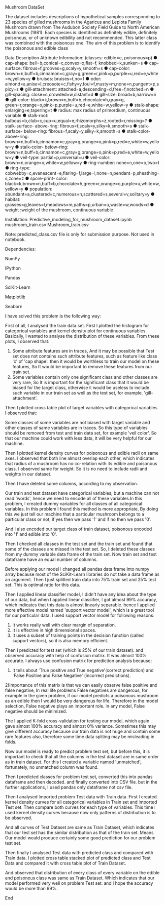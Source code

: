 Mushroom DataSet

The dataset includes descriptions of hypothetical samples corresponding to 23 species of gilled mushrooms in the Agaricus and Lepiota Family Mushroom drawn from The Audubon Society Field Guide to North American Mushrooms (1981). Each species is identified as definitely edible, definitely poisonous, or of unknown edibility and not recommended. This latter class was combined with the poisonous one. The aim of this problem is to identify the poisonous and edible class


Data Description
Attribute Information: (classes: edible=e, poisonous=p)
● cap-shape: bell=b,conical=c,convex=x,flat=f, knobbed=k,sunken=s
● cap-surface: fibrous=f,grooves=g,scaly=y,smooth=s
● cap-color: brown=n,buff=b,cinnamon=c,gray=g,green=r,pink=p,purple=u,red=e,white=w,yellow=y
● bruises: bruises=t,no=f
● odor: almond=a,anise=l,creosote=c,fishy=y,foul=f,musty=m,none=n,pungent=p,spicy=s
● gill-attachment: attached=a,descending=d,free=f,notched=n
● gill-spacing: close=c,crowded=w,distant=d
● gill-size: broad=b,narrow=n
● gill-color: black=k,brown=n,buff=b,chocolate=h,gray=g,
green=r,orange=o,pink=p,purple=u,red=e,white=w,yellow=y
● stalk-shape: enlarging=e,tapering=t
● radius: max radius of primordium, continuous variable
● stalk-root: bulbous=b,club=c,cup=u,equal=e,rhizomorphs=z,rooted=r,missing=?
● stalk-surface- above-ring: fibrous=f,scaly=y,silky=k,smooth=s
● stalk-surface- below-ring: fibrous=f,scaly=y,silky=k,smooth=s
● stalk-color- above-ring:
brown=n,buff=b,cinnamon=c,gray=g,orange=o,pink=p,red=e,white=w,yellow=y
● stalk-color- below-ring:
brown=n,buff=b,cinnamon=c,gray=g,orange=o,pink=p,red=e,white=w,yellow=y
● veil-type: partial=p,universal=u
● veil-color: brown=n,orange=o,white=w,yellow=y
● ring-number: none=n,one=o,two=t
● ring-type: cobwebby=c,evanescent=e,flaring=f,large=l,none=n,pendant=p,sheathing=s,zone=z
● spore-print- color:
black=k,brown=n,buff=b,chocolate=h,green=r,orange=o,purple=u,white=w,yellow=y
● population: abundant=a,clustered=c,numerous=n,scattered=s,several=v,solitary=y
● habitat: grasses=g,leaves=l,meadows=m,paths=p,urban=u,waste=w,woods=d
● weight :weight of the mushroom, continuous variable


Installation:
Predictive_modeling_for_mushroom_dataset.ipynb
mushroom_train.csv
Mushroom_train.csv

Note: predicted_class.csv file is only for submission purpose. Not used in notebook.

Dependencies: 

NumPy

IPython

Pandas

SciKit-Learn

Matplotlib

Seaborn

I have solved this problem is the following way:

   First of all, I analysed the train data set. First I plotted the histogram for categorical variables and kernel density plot for continuous variables. Basically, I wanted to analyse the distribution of these variables. From these plots, I observed that:
   
1) Some attribute features are in traces, And it may be possible that Test set does not contains such attribute features, such as feature like class 'c' of 'cap shape'. then it would be worthless to train our model on these features, So It would be important to remove these features from our train set.
2) Some variables contain only one significant class and other classes are very rare, So It is important for the significant class that it would be biased for the target class, otherwise it would be useless to include such variable in our train set as well as the test set, for example, 'gill-attachment'.


Then I plotted cross table plot of target variables with categorical variables. 
I observed that:

 Some classes of some variables are not biased with target variable and other classes of same variables are in traces. So this type of variables should be removed from test and train data set, for example 'veil color'. So that our machine could work with less data, it will be very helpful for our machine.

Then I plotted kernel density curves for poisonous and edible radii on same axes. I observed that both line almost overlap each other, which indicates that radius of a mushroom has no co-relation with its edible and poisonous class. I observed same for weight.
So it is no need to include radii and weights in our dataset.

Then I have deleted some columns, according to my observation. 

Our train and test dataset have categorical variables, but a machine can not read 'words', hence we need to encode all of these variables.In this problem, I created dummy variables for all classes of all categorical variables. In this problem I found this method is more appropriate, By doing this we just tell our machine that a particular mushroom belongs to a particular class or not, if yes then we pass '1' and if no then we pass '0'.

And I also encoded our target class of train dataset, poisonous encoded into '1' and edible into '0'.

Then I checked all classes in the test set and the train set and found that some of the classes are missed in the test set. So, I deleted these classes from my dummy variable data frame of the train set. Now train set and test dataframe have an equal number of columns.

Before applying our model I changed all pandas data frame into numpy array because most of the SciKit-Learn libraries do not take a data frame as an argument.
Then I just splitted train data into 75% train set and 25% test set. This is optimal ratio for this data.

Then I applied linear classifier model,  I didn't have
any idea about the type of our data, but when I applied linear classifier, I got almost 99% accuracy, which indicates that this data is almost linearly separable. hence I applied more effective model named 'support vector model', which is  a great tool for our particular data.
I used support vector model for following reasons: 
1) It works really well with clear margin of separation.
2) It is effective in high dimensional spaces.
3) It uses a subset of training points in the decision function (called support vectors), so it is also memory efficient.

Then I predicted for test set (which is 25% of our train dataset).
and observed accuracy with help of confusion matrix. It was almost 100% accurate. 
I always use confusion matrix for prediction analysis because:

1) It tells about 'True positive and True negative'(correct prediction) and 'False Positive and False Negative' (incorrect predictions).

2)Importance of this matrix is that we can easily observe false positive and false negative, In real life problems False negatives are dangerous, for example in the given problem, if our model predicts a poisonous mushroom as an edible then I would be very dangerous for life. Therefore in the model selection, False negative plays an important role. In any model, False negative should be minimized. 

The I applied K-fold cross-validation for testing our model, which again gave almost 100% accuracy and almost 0% variance. Sometimes this may give different accuracy because our train data is not huge and contain some rare features also, therefore some time data spliting may be misleading in folds.

Now our model is ready to predict problem test set, but before this, it is important to check that all the columns in the test dataset are in same order as in train dataset. For this I created a variable named 'unmatched', fortunately, no unmatched column was found. 

Then I predicted classes for problem test set, converted this into pandas dataframe and then decoded. and finally converted into CSV file. but in the further applications, I used pandas only dataframe  not csv file.

Then I analysed Imported problem Test data with Train data.
First I created kernel density curves for all categorical variables in Train set and imported Test set. Then compare both curves for each type of variables. This time I used kernel density curves because now only patterns of distribution is to be observed.

And all curves of Test Dataset are same as Train Dataset, which indicates that our test set has the similar distribution as that of the train set. Means Our model would produce certainly some good prediction for our problem test set.

Then finally I analysed Test data with predicted class and compared with Train data. I plotted cross table stacked plot of predicted class and Test  Data and compared it with cross table plot of Train  Dataset.

And observed that distribution of every class of every variable on the edible and poisonous class was same as Train Dataset. Which indicates that our model performed very well on problem Test set.
and I hope the accuracy would be more than 99%.

End 






